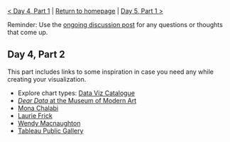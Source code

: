[< Day 4, Part 1](https://negeenaghassi.github.io/openscholarship-dataviz/day-4/day-4-part-1 "Day 4, Part 1") | [Return to homepage](https://negeenaghassi.github.io/openscholarship-dataviz/index.html "Return to homepage") | [Day 5, Part 1 >](https://negeenaghassi.github.io/openscholarship-dataviz/day-5/day-5-part-1 "Day 5, Part 1")

Reminder: Use the [ongoing discussion post](https://github.com/negeenaghassi/openscholarship-dataviz/discussions/8 "ongoing discussion post") for any questions or thoughts that come up. 
## Day 4, Part 2
This part includes links to some inspiration in case you need any while creating your visualization. 

* Explore chart types: [Data Viz Catalogue](https://datavizcatalogue.com/ "Data Viz Catalogue") 
* [*Dear Data* at the Museum of Modern Art](https://www.moma.org/magazine/articles/309 "*Dear Data* at the Museum of Modern Art")
* [Mona Chalabi](https://twitter.com/MonaChalabi?ref_src=twsrc%5Egoogle%7Ctwcamp%5Eserp%7Ctwgr%5Eauthor "Mona Chalabi")
* [Laurie Frick](https://www.lauriefrick.com/works "Laurie Frick")
* [Wendy Macnaughton](http://wendymacnaughton.com/#portfolio "Wendy Macnaughton")
* [Tableau Public Gallery](https://public.tableau.com/en-us/gallery/?tab=viz-of-the-day&type=viz-of-the-day "Tableau Public Gallery")
